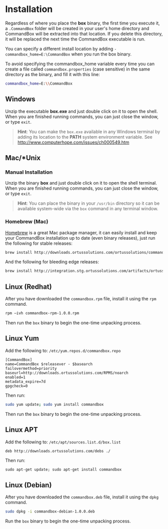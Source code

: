 # Installation

Regardless of where you place the **box** binary, the first time you execute
it, a `.CommandBox` folder will be created in your user's home
directory and CommandBox will be extracted into that location. If you
delete this directory, it will be replaced the next time the CommandBox
executable is run. 

You can specify a different install location by adding `-commandbox_home=E:\CommandBox` when you run the box binary.

To avoid specifying the commandbox_home variable every time you can create a file 
called `commandbox.properties` (case sensitive) in the same directory as 
the binary, and fill it with this line: 

```bash
commandbox_home=E:\\CommandBox 
```

## <i class="fa fa-windows"></i> Windows

Unzip the executable **box.exe** and just double click on it to open the
shell. When you are finished running commands, you can just close the
window, or type `exit`.

>**Hint**: You can make the `box.exe` available in any Windows
terminal by adding its location to the **PATH** system environment
variable. See http://www.computerhope.com/issues/ch000549.htm


## <i class="fa fa-apple"></i><i class="fa fa-linux"></i> Mac/\*Unix

### Manual Installation

Unzip the binary **box** and just double click on it to open the shell terminal.
When you are finished running commands, you can just close the window,
or type `exit`.

>**Hint**: You can place the binary in your `/usr/bin` directory so it can
be available system-wide via the `box` command in any terminal
window.

### Homebrew (Mac)

[Homebrew](http://brew.sh) is a great Mac package manager, it can easily install and keep
your CommandBox installation up to date (even binary releases), just run the following for stable releases:

```bash
brew install http://downloads.ortussolutions.com/ortussolutions/commandbox/commandbox.rb
```

And the following for bleeding edge releases:

```bash
brew install http://integration.stg.ortussolutions.com/artifacts/ortussolutions/commandbox/commandbox-be.rb
```


## Linux (Redhat)

After you have downloaded the `commandbox.rpm` file, install it using the `rpm`
command.

```bash
rpm –ivh commandbox-rpm-1.0.0.rpm
```

Then run the `box` binary to begin the one-time unpacking process.

## Linux Yum
Add the following to: `/etc/yum.repos.d/commandbox.repo`

```
[CommandBox]
name=CommandBox $releasever - $basearch
failovermethod=priority
baseurl=http://downloads.ortussolutions.com/RPMS/noarch
enabled=1
metadata_expire=7d
gpgcheck=0
```

Then run:

```bash
sudo yum update; sudo yum install commandbox
```

Then run the `box` binary to begin the one-time unpacking process.

## Linux APT

Add the following to: `/etc/apt/sources.list.d/box.list`

```bash
deb http://downloads.ortussolutions.com/debs ./
```

Then run:

```
sudo apt-get update; sudo apt-get install commandbox
```

## Linux (Debian)

After you have downloaded the `commandbox.deb` file, install it using the `dpkg`
command.

```bash
sudo dpkg -i commandbox-debian-1.0.0.deb
```

Run the `box` binary to begin the one-time unpacking process.

  [1]: http://www.computerhope.com/issues/ch000549.htm
